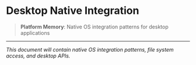 # Desktop Native Integration

> **Platform Memory**: Native OS integration patterns for desktop applications

---

*This document will contain native OS integration patterns, file system access, and desktop APIs.*